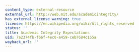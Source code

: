 ```yaml
---
content_type: external-resource
external_url: http://web.mit.edu/academicintegrity/
has_external_license_warning: true
license: https://en.wikipedia.org/wiki/All_rights_reserved
status: ''
title: Academic Integrity Expectations
uid: 7a2374fb-f66f-4ec0-a459-ceb7684c165a
wayback_url: ''
---
```

